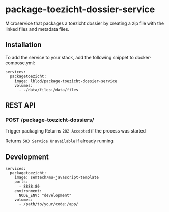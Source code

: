 # package-toezicht-dossier-service
Microservice that packages a toezicht dossier by creating a zip file with the linked files and metadata files.

## Installation
To add the service to your stack, add the following snippet to docker-compose.yml:

```
services:
  packagetoezicht:
    image: lblod/package-toezicht-dossier-service
    volumes:
      - ./data/files:/data/files
```

## REST API
### POST /package-toezicht-dossiers/
Trigger packaging
Returns `202 Accepted` if the process was started

Returns `503 Service Unavailable` if already running

## Development

```
services:
  packagetoezicht:
    image: semtech/mu-javascript-template
    ports:
      - 8888:80
    environment:
      NODE_ENV: "development"
    volumes:
      - /path/to/your/code:/app/
```
